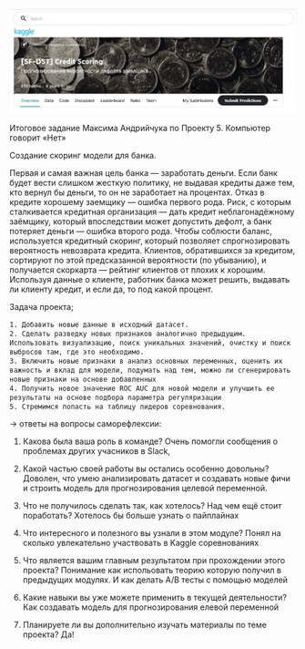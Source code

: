 ![Иллюстрация к проекту](https://github.com/MakcimA/skillfactory_rds/blob/main/module_5/picture.JPG)

Итоговое задание Максима Андрийчука
	по Проекту 5. Компьютер говорит «Нет»

Создание скоринг модели для банка.

Первая и самая важная цель банка — заработать деньги. Если банк будет вести слишком жесткую политику, не выдавая кредиты даже тем, кто вернул бы деньги, то он не заработает на процентах. Отказ в кредите хорошему заемщику — ошибка первого рода. Риск, с которым сталкивается кредитная организация — дать кредит неблагонадёжному заёмщику, который впоследствии может допустить дефолт, а банк потеряет деньги — ошибка второго рода.
Чтобы соблюсти баланс, используется кредитный скоринг, который позволяет спрогнозировать вероятность невозврата кредита. Клиентов, обратившихся за кредитом, сортируют по этой предсказанной вероятности (по убыванию), и получается скоркарта — рейтинг клиентов от плохих к хорошим. 
Используя данные о клиенте, работник банка может решить, выдавать ли клиенту кредит, и если да, то под какой процент.


Задача проекта;

    1. Добавить новые данные в исходный датасет.
    2. Сделать разведку новых признаков аналогично предыдущим. Использовать визуализацию, поиск уникальных значений, очистку и поиск выбросов там, где это необходимо.
    3. Включить новые признаки в анализ основных переменных, оценить их важность и вклад для модели, подумать над тем, можно ли сгенерировать новые признаки на основе добавленных
    4. Получить новое значение ROC AUC для новой модели и улучшить ее результаты на основе подбора параметра регуляризации
    5. Стремимся попасть на таблицу лидеров соревнования.



→ ответы на вопросы саморефлексии:

1. Какова была ваша роль в команде? Очень помогли сообщения о проблемах других учасников в Slack,

2. Какой частью своей работы вы остались особенно довольны? Доволен, что умею анализировать датасет и создавать новые фичи и строить модель для прогнозирования целевой переменной. 

3. Что не получилось сделать так, как хотелось? Над чем ещё стоит поработать? Хотелось бы больше узнать о пайплайнах

4. Что интересного и полезного вы узнали в этом модуле? Понял на сколько увлекательно участвовать в Kaggle соревнованиях

5. Что является вашим главным результатом при прохождении этого проекта? Понимание как испольовать теорию которую получил в предыдущих модулях. И как делать А/В тесты с помощью моделей

6. Какие навыки вы уже можете применить в текущей деятельности? Как создавать модель для прогнозирования елевой переменной

7. Планируете ли вы дополнительно изучать материалы по теме проекта? Да!


